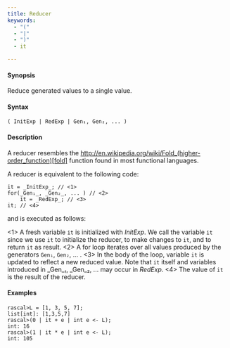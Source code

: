 ```yaml
---
title: Reducer
keywords:
  - "("
  - "|"
  - ")"
  - it

---
```


#### Synopsis

Reduce generated values to a single value.

#### Syntax

`( InitExp | RedExp | Gen₁, Gen₂, ... )`

#### Description

A reducer resembles the http://en.wikipedia.org/wiki/Fold_(higher-order_function)[fold] function
found in most functional languages.

A reducer is equivalent to the following code:
```rascal,subs="verbatim,quotes"
it = _InitExp_; // <1>
for(_Gen₁_, _Gen₂_, ... ) // <2>
    it = _RedExp_; // <3>
it; // <4>
```
and is executed as follows:

<1> A fresh variable `it` is initialized with _InitExp_. 
    We call the variable `it` since we use `it` to initialize the reducer, to make changes to `it`,
    and to return `it` as result.
<2> A for loop iterates over all values produced by the generators `Gen₁`, `Gen₂`, ... .
<3> In the body of the loop, variable `it` is updated to reflect a new reduced value.
    Note that `it` itself and variables introduced in _Gen_₁, _Gen_₂, ... may occur in _RedExp_.
<4> The value of `it` is the result of the reducer.

#### Examples


```rascal-shell 
rascal>L = [1, 3, 5, 7];
list[int]: [1,3,5,7]
rascal>(0 | it + e | int e <- L);
int: 16
rascal>(1 | it * e | int e <- L);
int: 105
```


